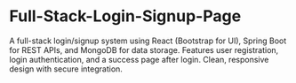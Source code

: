 # Full-Stack-Login-Signup-Page
A full-stack login/signup system using React (Bootstrap for UI), Spring Boot for REST APIs, and MongoDB for data storage. Features user registration, login authentication, and a success page after login. Clean, responsive design with secure integration.
